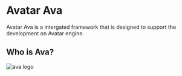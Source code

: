 # Avatar Ava
Avatar Ava is a intergated framework that is designed to support the development on Avatar engine.

## Who is Ava? 
![ava logo](https://i.pinimg.com/564x/f1/af/3d/f1af3d3db9c5711dda1d29a585c3bf03.jpg "ava: blessed, beautiful")
